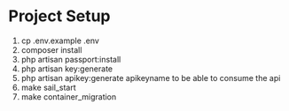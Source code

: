 # Project Setup

1. cp .env.example .env
2. composer install
3. php artisan passport:install
3. php artisan key:generate
3. php artisan apikey:generate apikeyname
to be able to consume the api
4. make sail_start
4. make container_migration